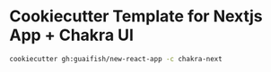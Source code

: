 # Cookiecutter Template for Nextjs App + Chakra UI

```bash
cookiecutter gh:guaifish/new-react-app -c chakra-next
```
